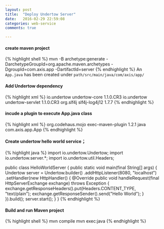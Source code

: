 ```yaml
---
layout: post
title:  "Deploy Undertow Server"
date:   2016-02-29 22:59:08
categories: web-service
comments: true

---
```



#### create maven project
{% highlight shell %}
mvn -B archetype:generate -DarchetypeGroupId=org.apache.maven.archetypes -DgroupId=com.axis.app -DartifactId=server
{% endhighlight %}
An `App.java` has been created under `path/src/main/java/com/axis/app/`


#### Add Undertow dependency
{% highlight xml %}
<dependency>
  	<groupId>io.undertow</groupId>
  	<artifactId>undertow-core</artifactId>
  	<version>1.1.0.CR3</version>
</dependency>
<dependency>
	<groupId>io.undertow</groupId>
  	<artifactId>undertow-servlet</artifactId>
  	<version>1.1.0.CR3</version>
</dependency>
<dependency>
  	<groupId>org.slf4j</groupId>
  	<artifactId>slf4j-log4j12</artifactId>
  	<version>1.7.7</version>
</dependency>
{% endhighlight %}

#### incude a plugin to execute App.java class
{% highlight xml %}
<build>
   <plugins>
        <plugin>
            <groupId>org.codehaus.mojo</groupId>
            <artifactId>exec-maven-plugin</artifactId>
            <version>1.2.1</version>
            <executions>
               <execution>
                  <goals>
                     <goal>java</goal>
                  </goals>
               </execution>
            </executions>
            <configuration>
               <mainClass>com.axis.app.App</mainClass>
            </configuration>
        </plugin>
    </plugins>
<build>
{% endhighlight %}	
#### Create undertow hello world service；
{% highlight java %}
import io.undertow.Undertow;
import io.undertow.server.*;
import io.undertow.util.Headers;
	
public class HelloWorldServer {
    public static void main(final String[] args) {
    	Undertow server = Undertow.builder()
        	.addHttpListener(8080, "localhost")
                .setHandler(new HttpHandler() {
                    @Override
                    public void handleRequest(final HttpServerExchange exchange) throws Exception {
                        exchange.getResponseHeaders().put(Headers.CONTENT_TYPE, "text/plain");
                        exchange.getResponseSender().send("Hello World");
                    }
                }).build();
        server.start();
   	}
}
{% endhighlight %}	
#### Build and run Maven project
{% highlight shell %}
mvn compile
mvn exec:java
{% endhighlight %}	


